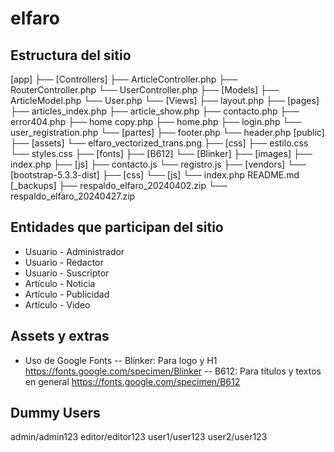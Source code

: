 # elfaro

## Estructura del sitio

[app]
    ├── [Controllers]
        ├── ArticleController.php
        ├── RouterController.php
        └── UserController.php
    ├── [Models]
        ├── ArticleModel.php
        └── User.php
    └── [Views]
        ├── layout.php
        ├── [pages]
            ├── articles_index.php
            ├── article_show.php
            ├── contacto.php
            ├── error404.php
            ├── home copy.php
            ├── home.php
            ├── login.php
            └── user_registration.php
        └── [partes]
            ├── footer.php
            └── header.php
[public]
    ├── [assets]
        └── elfaro_vectorized_trans.png
    ├── [css]
        ├── estilo.css
        └── styles.css
    ├── [fonts]
        ├── [B612]
        └── [Blinker]
    ├── [images]
    ├── index.php
    ├── [js]
        ├── contacto.js
        └── registro.js
    ├── [vendors]
        └── [bootstrap-5.3.3-dist]
            ├── [css]
            └── [js]
    └── index.php
README.md
[_backups]
    ├── respaldo_elfaro_20240402.zip
    └── respaldo_elfaro_20240427.zip

## Entidades que participan del sitio

- Usuario - Administrador
- Usuario - Redactor
- Usuario - Suscriptor
- Artículo - Noticia
- Artículo - Publicidad
- Artículo - Video

## Assets y extras

- Uso de Google Fonts
-- Blinker: Para logo y H1 <https://fonts.google.com/specimen/Blinker>
-- B612: Para títulos y textos en general <https://fonts.google.com/specimen/B612>

## Dummy Users

admin/admin123
editor/editor123
user1/user123
user2/user123
